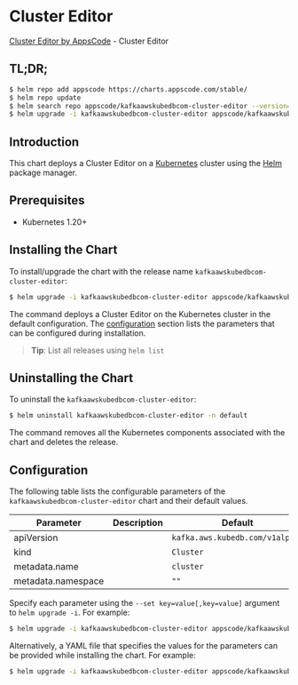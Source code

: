 # Cluster Editor

[Cluster Editor by AppsCode](https://appscode.com) - Cluster Editor

## TL;DR;

```bash
$ helm repo add appscode https://charts.appscode.com/stable/
$ helm repo update
$ helm search repo appscode/kafkaawskubedbcom-cluster-editor --version=v0.22.0
$ helm upgrade -i kafkaawskubedbcom-cluster-editor appscode/kafkaawskubedbcom-cluster-editor -n default --create-namespace --version=v0.22.0
```

## Introduction

This chart deploys a Cluster Editor on a [Kubernetes](http://kubernetes.io) cluster using the [Helm](https://helm.sh) package manager.

## Prerequisites

- Kubernetes 1.20+

## Installing the Chart

To install/upgrade the chart with the release name `kafkaawskubedbcom-cluster-editor`:

```bash
$ helm upgrade -i kafkaawskubedbcom-cluster-editor appscode/kafkaawskubedbcom-cluster-editor -n default --create-namespace --version=v0.22.0
```

The command deploys a Cluster Editor on the Kubernetes cluster in the default configuration. The [configuration](#configuration) section lists the parameters that can be configured during installation.

> **Tip**: List all releases using `helm list`

## Uninstalling the Chart

To uninstall the `kafkaawskubedbcom-cluster-editor`:

```bash
$ helm uninstall kafkaawskubedbcom-cluster-editor -n default
```

The command removes all the Kubernetes components associated with the chart and deletes the release.

## Configuration

The following table lists the configurable parameters of the `kafkaawskubedbcom-cluster-editor` chart and their default values.

|     Parameter      | Description |                  Default                   |
|--------------------|-------------|--------------------------------------------|
| apiVersion         |             | <code>kafka.aws.kubedb.com/v1alpha1</code> |
| kind               |             | <code>Cluster</code>                       |
| metadata.name      |             | <code>cluster</code>                       |
| metadata.namespace |             | <code>""</code>                            |


Specify each parameter using the `--set key=value[,key=value]` argument to `helm upgrade -i`. For example:

```bash
$ helm upgrade -i kafkaawskubedbcom-cluster-editor appscode/kafkaawskubedbcom-cluster-editor -n default --create-namespace --version=v0.22.0 --set apiVersion=kafka.aws.kubedb.com/v1alpha1
```

Alternatively, a YAML file that specifies the values for the parameters can be provided while
installing the chart. For example:

```bash
$ helm upgrade -i kafkaawskubedbcom-cluster-editor appscode/kafkaawskubedbcom-cluster-editor -n default --create-namespace --version=v0.22.0 --values values.yaml
```
